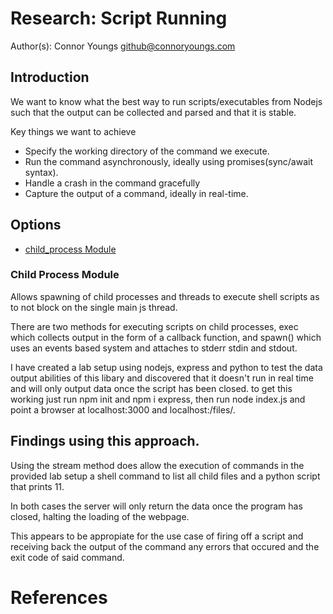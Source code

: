 # Research: Script Running
Author(s):
Connor Youngs <github@connoryoungs.com> 

## Introduction

We want to know what the best way to run scripts/executables from Nodejs such that the output
can be collected and parsed and that it is stable.

Key things we want to achieve

* Specify the working directory of the command we execute.
* Run the command asynchronously, ideally using promises(sync/await syntax).
* Handle a crash in the command gracefully
* Capture the output of a command, ideally in real-time.


## Options

* [child_process Module](https://nodejs.org/api/child_process.html#child_process_class_childprocess)

### Child Process Module

Allows spawning of child processes and threads to execute shell scripts as to not block 
on the single main js thread.

There are two methods for executing scripts on child processes, exec which collects output
in the form of a callback function, and spawn() which uses an events based system and attaches to stderr stdin and stdout.

I have created a lab setup using nodejs, express and python to test the data output abilities of this libary and discovered that it doesn't run in real time and will only output data once the script has been closed. to get this working just run npm init and npm i express, then run node index.js and point a browser at localhost:3000 and localhost:/files/.

## Findings using this approach.

Using the stream method does allow the execution of commands in the provided lab setup a shell command to list all child files and a python script that prints 11.

In both cases the server will only return the data once the program has closed, halting the loading of the webpage.

This appears to be appropiate for the use case of firing off a script and receiving back the output of the command any errors that occured and the exit code of said command.

# References

